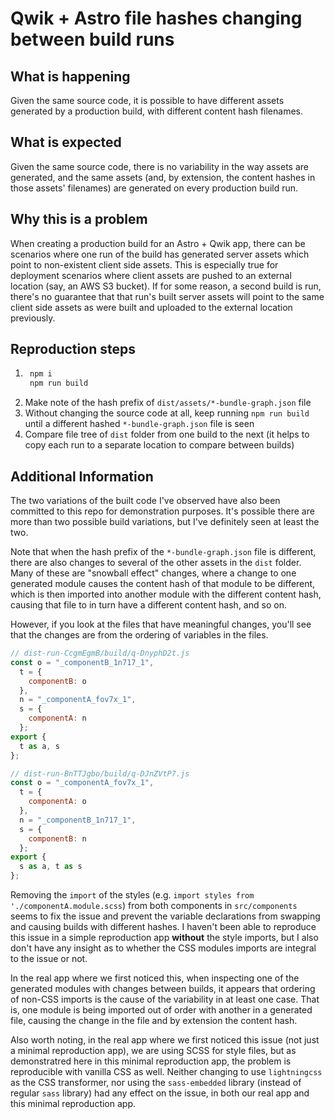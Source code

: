 # Qwik + Astro file hashes changing between build runs

## What is happening

Given the same source code, it is possible to have different assets generated by a production build, with different content hash filenames.

## What is expected

Given the same source code, there is no variability in the way assets are generated, and the same assets (and, by extension, the content hashes in those assets' filenames) are generated on every production build run.

## Why this is a problem

When creating a production build for an Astro + Qwik app, there can be scenarios where one run of the build has generated server assets which point to non-existent client side assets. This is especially true for deployment scenarios where client assets are pushed to an external location (say, an AWS S3 bucket). If for some reason, a second build is run, there's no guarantee that that run's built server assets will point to the same client side assets as were built and uploaded to the external location previously.

## Reproduction steps

1. ```bash
    npm i
    npm run build
    ```
1. Make note of the hash prefix of `dist/assets/*-bundle-graph.json` file
1. Without changing the source code at all, keep running `npm run build` until a different hashed `*-bundle-graph.json` file is seen
1. Compare file tree of `dist` folder from one build to the next (it helps to copy each run to a separate location to compare between builds)

## Additional Information

The two variations of the built code I've observed have also been committed to this repo for demonstration purposes. It's possible there are more than two possible build variations, but I've definitely seen at least the two.

Note that when the hash prefix of the `*-bundle-graph.json` file is different, there are also changes to several of the other assets in the `dist` folder. Many of these are "snowball effect" changes, where a change to one generated module causes the content hash of that module to be different, which is then imported into another module with the different content hash, causing that file to in turn have a different content hash, and so on.

However, if you look at the files that have meaningful changes, you'll see that the changes are from the ordering of variables in the files.

```javascript
// dist-run-CcgmEgmB/build/q-DnyphD2t.js
const o = "_componentB_1n717_1",
  t = {
    componentB: o
  },
  n = "_componentA_fov7x_1",
  s = {
    componentA: n
  };
export {
  t as a, s
};
```

```javascript
// dist-run-BnTTJgbo/build/q-DJnZVtP7.js
const o = "_componentA_fov7x_1",
  t = {
    componentA: o
  },
  n = "_componentB_1n717_1",
  s = {
    componentB: n
  };
export {
  s as a, t as s
};
```

Removing the `import` of the styles (e.g. `import styles from './componentA.module.scss`) from both components in `src/components` seems to fix the issue and prevent the variable declarations from swapping and causing builds with different hashes. I haven't been able to reproduce this issue in a simple reproduction app **without** the style imports, but I also don't have any insight as to whether the CSS modules imports are integral to the issue or not.

In the real app where we first noticed this, when inspecting one of the generated modules with changes between builds, it appears that ordering of non-CSS imports is the cause of the variability in at least one case. That is, one module is being imported out of order with another in a generated file, causing the change in the file and by extension the content hash.

Also worth noting, in the real app where we first noticed this issue (not just a minimal reproduction app), we are using SCSS for style files, but as demonstratred here in this minimal reproduction app, the problem is reproducible with vanilla CSS as well. Neither changing to use `lightningcss` as the CSS transformer, nor using the `sass-embedded` library (instead of regular `sass` library) had any effect on the issue, in both our real app and this minimal reproduction app.
